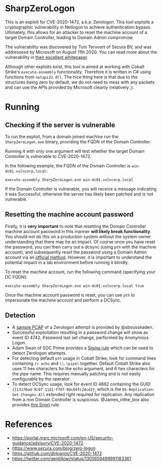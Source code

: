 # SharpZeroLogon

This is an exploit for CVE-2020-1472, a.k.a. Zerologon. This tool exploits a cryptographic vulnerability in Netlogon to achieve authentication bypass. Ultimately, this allows for an attacker to reset the machine account of a target Domain Controller, leading to Domain Admin compromise.

The vulnerability was discovered by Tom Tervoort of Secura BV, and was addressesd by Microsoft on August 11th 2020. You can read more about the vulnerability in [their excellent whitepaper](https://www.secura.com/blog/zero-logon).

Although other exploits exist, this tool is aimed at working with Cobalt Strike's `execute-assembly` functionality. Therefore it is written in C# using functions from `netapi32.dll`. The nice thing here is that due to the structures being zero by default, we do not need to mess with any packets and can use the APIs provided by Microsoft cleanly (relatively ;).

# Running

## Checking if the server is vulnerable

To run the exploit, from a domain joined machine run the `SharpZeroLogon.exe` binary, providing the FQDN of the Domain Controller.

Running it with only one argument will test whether the target Domain Controller is vulnerable to CVE-2020-1472.

In the following example, the FQDN of the Domain Controller is `win-dc01.vulncorp.local`:

```
execute-assembly SharpZeroLogon.exe win-dc01.vulncorp.local
```

If the Domain Controller is vulnerable, you will receive a message indicating it was Successful, otherwise the server has likely been patched and is not vulnerable.

## Resetting the machine account password

Firstly, it is **very important** to note that resetting the Domain Controller machine account password in this manner **will likely break functionality**. You should not do this on a production system without the system owner understanding that there may be an impact. Of course once you have reset the password, you can then carry out a dcsync (using `pth` with the machine account), and subsequently reset the password using a Domain Admin account via an [official method](https://docs.microsoft.com/en-us/powershell/module/microsoft.powershell.management/reset-computermachinepassword?view=powershell-5.1). However, it is important to understand the potential impact in a lab environment before running it blindly.

To reset the machine account, run the following command (specifying your DC FQDN):

```
execute-assembly SharpZeroLogon.exe win-dc01.vulncorp.local true
```

Once the machine account password is reset, you can use `pth` to impersonate the machine account and perform a DCSync.

## Detection

* A [sample PCAP](https://github.com/sbousseaden/PCAP-ATTACK/blob/master/Lateral%20Movement/CVE-2020-1472_Zerologon_RPC_NetLogon_NullChallenge_SecChan_6_from_nonDC_to_DC.pcapng) of a Zerologon attempt is provided by @sbousseaden.
* Successful exploitation resulting in a password change will show as event ID 4742, Password last set change, performed by Anonymous Logon.
* Adam Swan of SOC Prime provides a [Sigma rule](https://socprime.com/blog/zerologon-attack-detection-cve-2020-1472/) which can be used to detect Zerologon attempts.
* For detecting default `pth` usage in Cobalt Strike, look for command lines containing `/c echo` and `\\.\pipe\` together. Default Cobalt Strike also uses 11 hex characters for the echo argument, and 6 hex characters for the pipe name. This requires manually patching and is not easily configurable by the operator.
* To detect DCSync usage, look for event ID 4662 containing the GUID `{1131f6ad-9c07-11d1-f79f-00c04fc2dcd2}`, which is the `DS-Replication-Get-Changes-All` extended right required for replication. Any replication from a non Domain Controller is suspicious. @James_inthe_box also provides [this Snort](https://gist.github.com/silence-is-best/25ae0929c277642e86ecf592598a3254) rule.

# References
* https://portal.msrc.microsoft.com/en-US/security-guidance/advisory/CVE-2020-1472
* https://www.secura.com/blog/zero-logon
* https://github.com/dirkjanm/CVE-2020-1472
* https://twitter.com/gentilkiwi/status/1305659499991183361
